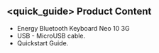 ## <quick_guide> Product Content
- Energy Bluetooth Keyboard Neo 10 3G
- USB - MicroUSB cable.
- Quickstart Guide.
